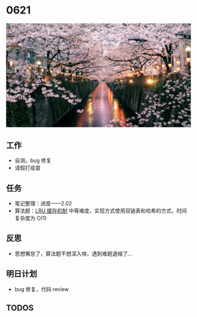 
# 0621

![](./bg-imgs/0621.jpg)

## 工作

- 自测，bug 修复
- 请假打疫苗

## 任务

- 笔记整理：进度——2.02
- 算法题：[LRU 缓存机制](https://leetcode-cn.com/problems/lru-cache/) 中等难度，实现方式使用双链表和哈希的方式，时间复杂度为 O(1)

## 反思

- 思想懈怠了，算法题不想深入啃，遇到难题退缩了...

## 明日计划

- bug 修复，代码 review

## TODOS
